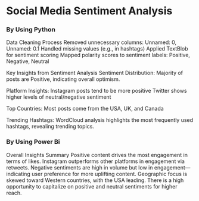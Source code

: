 <h1>Social Media Sentiment Analysis</h1>

<h3>By Using Python </h3>

 Data Cleaning Process
Removed unnecessary columns: Unnamed: 0, Unnamed: 0.1
Handled missing values (e.g., in hashtags)
Applied TextBlob for sentiment scoring
Mapped polarity scores to sentiment labels: Positive, Negative, Neutral

Key Insights from Sentiment Analysis
Sentiment Distribution:
Majority of posts are Positive, indicating overall optimism.

Platform Insights:
Instagram posts tend to be more positive
Twitter shows higher levels of neutral/negative sentiment

Top Countries:
Most posts come from the USA, UK, and Canada

Trending Hashtags:
WordCloud analysis highlights the most frequently used hashtags, revealing trending topics.

<h3>By Using Power Bi </h3>

Overall Insights Summary
Positive content drives the most engagement in terms of likes.
Instagram outperforms other platforms in engagement via retweets.
Negative sentiments are high in volume but low in engagement—indicating user preference for more uplifting content.
Geographic focus is skewed toward Western countries, with the USA leading.
There is a high opportunity to capitalize on positive and neutral sentiments for higher reach.
